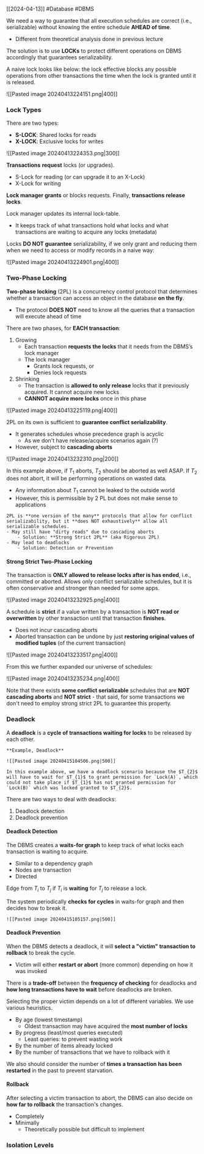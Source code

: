 [[2024-04-13]] #Database #DBMS 

We need a way to guarantee that all execution schedules are correct (i.e., serializable) without knowing the entire schedule **AHEAD of time**.
- Different from theoretical analysis done in previous lecture

The solution is to use **LOCKs** to protect different operations on DBMS accordingly that guarantees serializability.

A naive lock looks like below: the lock effective blocks any possible operations from other transactions the time when the lock is granted until it is released.

![[Pasted image 20240413224151.png|400]]

### Lock Types
There are two types:
- **S-LOCK**: Shared locks for reads
- **X-LOCK**: Exclusive locks for writes

![[Pasted image 20240413224353.png|300]]

**Transactions** **request** locks (or upgrades).
- S-Lock for reading (or can upgrade it to an X-Lock)
- X-Lock for writing

**Lock manager grants** or blocks requests. Finally, **transactions release locks**.

Lock manager updates its internal lock-table.
- It keeps track of what transactions hold what locks and what transactions are waiting to acquire any locks (metadata)

Locks **DO NOT guarantee** serializability, if we only grant and reducing them when we need to access or modify records in a naive way:

![[Pasted image 20240413224901.png|400]]

### Two-Phase Locking
**Two-phase locking** (2PL) is a concurrency control protocol that determines whether a transaction can access an object in the database **on the fly**.
- The protocol **DOES NOT** need to know all the queries that a transaction will execute ahead of time

There are two phases, for **EACH transaction**:
1. Growing
	- Each transaction **requests the locks** that it needs from the DBMS’s lock manager
	- The lock manager 
		- Grants lock requests, or
		- Denies lock requests
1. Shrinking
	- The transaction is **allowed to only release** locks that it previously acquired. It cannot acquire new locks
	- **CANNOT acquire more locks** once in this phase

![[Pasted image 20240413225119.png|400]]

2PL on its own is sufficient to **guarantee conflict serializability**.
- It generates schedules whose precedence graph is acyclic
	- As we don't have release/acquire scenarios again (?)
- However, subject to **cascading aborts**

![[Pasted image 20240413232310.png|200]]

In this example above, if $T_{1}$ aborts, $T_{2}$ should be aborted as well ASAP. If $T_{2}$ does not abort, it will be performing operations on wasted data. 
- Any information about $T_1$ cannot be leaked to the outside world
- However, this is permissible by 2 PL but does not make sense to applications

```ad-note
2PL is **one version of the many** protocols that allow for conflict serializability, but it **does NOT exhaustively** allow all serializable schedules.
- May still have "dirty reads" due to cascading aborts
	- Solution: **Strong Strict 2PL** (aka Rigorous 2PL)
- May lead to deadlocks
	- Solution: Detection or Prevention
```

#### Strong Strict Two-Phase Locking 
The transaction is **ONLY allowed to release locks after is has ended**, i.e., committed or aborted. Allows only conflict serializable schedules, but it is often conservative and stronger than needed for some apps.

![[Pasted image 20240413232925.png|400]]

A schedule is **strict** if a value written by a transaction is **NOT read or overwritten** by other transaction until that transaction **finishes**.
- Does not incur cascading aborts 
- Aborted transaction can be undone by just **restoring original values of modified tuples** (of the current transaction)

![[Pasted image 20240413233517.png|400]]

From this we further expanded our universe of schedules:

![[Pasted image 20240413235234.png|400]]

Note that there exists **some conflict serializable** schedules that are **NOT cascading aborts** and **NOT strict** - that said, for some transactions we don't need to employ strong strict 2PL to guarantee this property.
### Deadlock
A **deadlock** is a **cycle of transactions waiting for locks** to be released by each other.

```ad-example
**Example, Deadlock**

![[Pasted image 20240415104506.png|500]]

In this example above, we have a deadlock scenario because the $T_{2}$ will have to wait for $T_{1}$ to grant permission for `Lock(A)`, which could not take place if $T_{1}$ has not granted permission for `Lock(B)` which was locked granted to $T_{2}$.
```

There are two ways to deal with deadlocks:
1. Deadlock detection 
2. Deadlock prevention 

#### Deadlock Detection 
The DBMS creates a **waits-for graph** to keep track of what locks each transaction is waiting to acquire.
- Similar to a dependency graph 
- Nodes are transaction
- Directed

Edge from $T_i$ to $T_j$ if $T_i$ is **waiting** for $T_j$ to release a lock.

The system periodically **checks for cycles** in waits-for graph and then decides how to break it.

```ad-example
![[Pasted image 20240415105157.png|500]]
```

#### Deadlock Prevention 
When the DBMS detects a deadlock, it will **select a "victim" transaction to rollback** to break the cycle.
- Victim will either **restart or abort** (more common) depending on how it was invoked

There is a **trade-off** between the **frequency of checking** for deadlocks and **how long transactions have to wait** before deadlocks are broken.

Selecting the proper victim depends on a lot of different variables. We use various heuristics.
- By age (lowest timestamp)
	- Oldest transaction may have acquired the **most number of locks**
- By progress (least/most queries executed)
	- Least queries: to prevent wasting work
- By the number of items already locked
- By the number of transactions that we have to rollback with it

We also should consider the number of **times a transaction has been restarted** in the past to prevent starvation.

#### Rollback 
After selecting a victim transaction to abort, the DBMS can also decide on **how far to rollback** the transaction's changes.
- Completely
- Minimally
	- Theoretically possible but difficult to implement

### Isolation Levels
